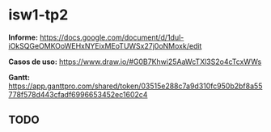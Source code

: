 # isw1-tp2

**Informe:** https://docs.google.com/document/d/1dul-iOkSQGeOMKOoWEHxNYEixMEoTUWSx27j0oNMoxk/edit

**Casos de uso:** https://www.draw.io/#G0B7Khwi25AaWcTXl3S2o4cTcxWWs 

**Gantt:** https://app.ganttpro.com/shared/token/03515e288c7a9d310fc950b2bf8a55778f578d443cfadf6996653452ec1602c4

## TODO

